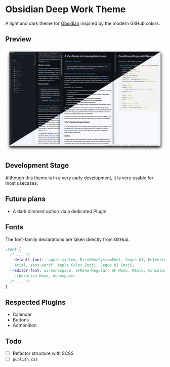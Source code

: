 # Obsidian Deep Work Theme
A light and dark theme for [Obsidian](https://obsidian.md) inspired by the modern GitHub colors.

## Preview
![](screenshot.png)

## Development Stage
Although this theme is in a very early development, it is very usable for most usecases.

## Future plans
- A dark dimmed option via a dedicated PlugIn

## Fonts
The font-family declarations are taken directly from GitHub.

```css
:root {
  /* ... */
  --default-font: -apple-system, BlinkMacSystemFont, Segoe UI, Helvetica,
    Arial, sans-serif, Apple Color Emoji, Segoe UI Emoji;
  --editor-font: ui-monospace, SFMono-Regular, SF Mono, Menlo, Consolas,
    Liberation Mono, monospace;
  /* ... */
}
```

## Respected PlugIns
- Calendar
- Buttons
- Admonition

## Todo
- [ ] Refactor structure with SCSS
- [ ] `publish.css`
